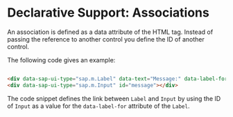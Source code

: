 <!-- loio91f13d9a6f4d1014b6dd926db0e91070 -->

# Declarative Support: Associations

An association is defined as a data attribute of the HTML tag. Instead of passing the reference to another control you define the ID of another control.

The following code gives an example:

```html

<div data-sap-ui-type="sap.m.Label" data-text="Message:" data-label-for="message"></div>
<div data-sap-ui-type="sap.m.Input" id="message"></div>
```

The code snippet defines the link between `Label` and `Input` by using the ID of `Input` as a value for the `data-label-for` attribute of the `Label`.

